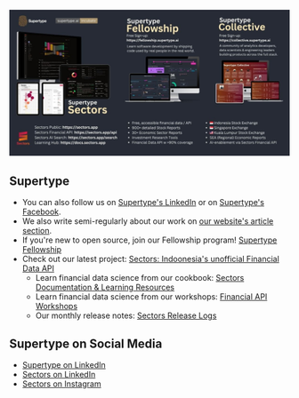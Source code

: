 <p align="center">
  <a href="https://supertype.ai">
  <img width="900" src="https://raw.githubusercontent.com/supertypeai/mischost/refs/heads/main/supertype_banner.jpg">
  </a>
</p>

## Supertype
- You can also follow us on [Supertype's LinkedIn](https://www.linkedin.com/company/supertype-ai/) or on [Supertype's Facebook](https://www.facebook.com/supertypeai/).
- We also write semi-regularly about our work on [our website's article section](https://supertype.ai/notes/).
- If you're new to open source, join our Fellowship program! [Supertype Fellowship](https://fellowship.supertype.ai)
- Check out our latest project: [Sectors: Indoonesia's unofficial Financial Data API](https://sectors.app)
    - Learn financial data science from our cookbook: [Sectors Documentation & Learning Resources](https://docs.sectors.app)
    - Learn financial data science from our workshops: [Financial API Workshops](https://sectors.app/financial-api-workshops)
    - Our monthly release notes: [Sectors Release Logs](https://sectors.app/release)

## Supertype on Social Media
- [Supertype on LinkedIn](https://www.linkedin.com/company/supertype-ai/)
- [Sectors on LinkedIn](https://www.linkedin.com/company/sectorsapp/)
- [Sectors on Instagram](https://www.instagram.com/sectorsapp)
